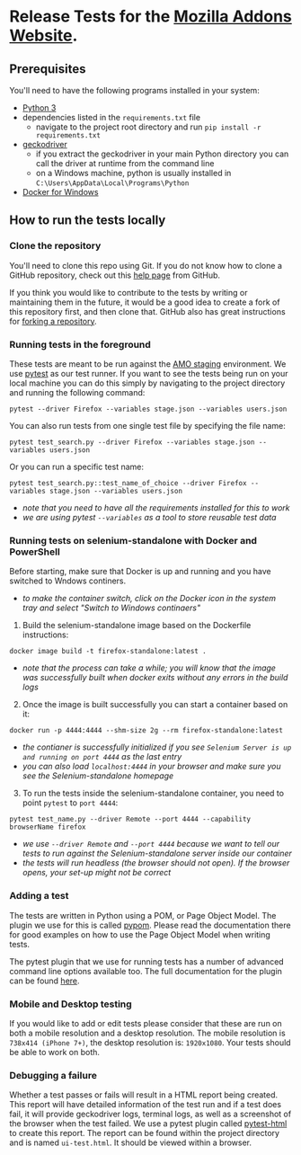 # Release Tests for the [Mozilla Addons Website][amo].

## Prerequisites
You'll need to have the following programs installed in your system:
- [Python 3][python]
- dependencies listed in the `requirements.txt` file
  - navigate to the project root directory and run `pip install -r requirements.txt`
- [geckodriver][geckodriver]
  - if you extract the geckodriver in your main Python directory you can call the driver at runtime from the command line
  - on a Windows machine, python is usually installed in `C:\Users\AppData\Local\Programs\Python`
- [Docker for Windows][docker]
  

## How to run the tests locally
### Clone the repository

You'll need to clone this repo using Git. If you do not know how to clone a GitHub
repository, check out this [help page][git-clone] from GitHub.

If you think you would like to contribute to the tests by writing or maintaining
them in the future, it would be a good idea to create a fork of this repository
first, and then clone that. GitHub also has great instructions for
[forking a repository][git-fork].

### Running tests in the foreground
These tests are meant to be run against the [AMO staging][stage] environment. We use [pytest][pytest] as our test runner.
If you want to see the tests being run on your local machine you can do this simply by 
navigating to the project directory and running the following command:
```
pytest --driver Firefox --variables stage.json --variables users.json
```
You can also run tests from one single test file by specifying the file name:

```
pytest test_search.py --driver Firefox --variables stage.json --variables users.json
```
Or you can run a specific test name:

```
pytest test_search.py::test_name_of_choice --driver Firefox --variables stage.json --variables users.json
```

- _note that you need to have all the requirements installed for this to work_
- _we are using pytest `--variables` as a tool to store reusable test data_



### Running tests on selenium-standalone with Docker and PowerShell

Before starting, make sure that Docker is up and running and you have switched to Wndows continers.
- _to make the container switch, click on the Docker icon in the system tray and select "Switch to Windows continaers"_

1. Build the selenium-standalone image based on the Dockerfile instructions:
```
docker image build -t firefox-standalone:latest .
```
- _note that the process can take a while; you will know that the image was successfully built when docker exits without any errors in the build logs_

2. Once the image is built successfully you can start a container based on it:
```
docker run -p 4444:4444 --shm-size 2g --rm firefox-standalone:latest
```
- _the contianer is successfully initialized if you see `Selenium Server is up and running on port 4444` as the last entry_
- _you can also load `localhost:4444` in your browser and make sure you see the Selenium-standalone homepage_

3. To run the tests inside the selenium-standalone container, you need to point `pytest` to `port 4444`:
```
pytest test_name.py --driver Remote --port 4444 --capability browserName firefox
```
- _we use `--driver Remote` and `--port 4444` because we want to tell our tests to run against the Selenium-standalone server inside our container_
- _the tests will run headless (the browser should not open). If the browser opens, your set-up might not be correct_


### Adding a test

The tests are written in Python using a POM, or Page Object Model. The plugin we use for this is called [pypom][pypom]. Please read the documentation there for good examples
on how to use the Page Object Model when writing tests.

The pytest plugin that we use for running tests has a number of advanced command
line options available too. The full documentation for the plugin can be found [here][pytest-selenium].


### Mobile and Desktop testing

If you would like to add or edit tests please consider that these are run on both a mobile resolution and a desktop resolution. The mobile resolution is ```738x414 (iPhone 7+)```, the desktop resolution is: ```1920x1080```. Your tests should be able to work on both.


### Debugging a failure

Whether a test passes or fails will result in a HTML report being created. This report will have detailed information of the test run and if a test does fail, it will provide geckodriver logs, terminal logs, as well as a screenshot of the browser when the test failed. 
We use a pytest plugin called [pytest-html][pytest-html] to create this report. The report can be found within the project directory and is named `ui-test.html`. It should be viewed within a browser.

[amo]: https://addons.mozilla.org
[stage]: https://addons.allizom.org
[python]: https://www.python.org/downloads/
[docker]: https://www.docker.com/products/docker-desktop
[addons-frontend]: https://github.com/mozilla/addons-frontend/
[addons-server]: https://github.com/mozilla/addons-server
[addons-server-docs]: https://addons-server.readthedocs.io/en/latest/topics/install/docker.html
[addons-server-selenium-testing]: https://addons-server.readthedocs.io/en/latest/topics/development/testing.html#selenium-integration-tests
[flake8]: http://flake8.pycqa.org/en/latest/
[git-clone]: https://help.github.com/articles/cloning-a-repository/
[git-fork]: https://help.github.com/articles/fork-a-repo/
[geckodriver]: https://github.com/mozilla/geckodriver/releases
[pypom]: http://pypom.readthedocs.io/en/latest/
[pytest]: https://docs.pytest.org/en/latest/
[pytest-html]: https://github.com/pytest-dev/pytest-html
[pytest-selenium]: http://pytest-selenium.readthedocs.org/
[ReadTheDocs]: https://addons-server.readthedocs.io/en/latest/topics/development/testing.html#selenium-integration-tests
[Selenium]: http://selenium-python.readthedocs.io/index.html
[selenium-api]: http://selenium-python.readthedocs.io/locating-elements.html
